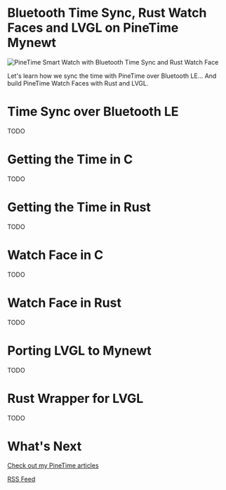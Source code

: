 # Bluetooth Time Sync, Rust Watch Faces and LVGL on PineTime Mynewt

![PineTime Smart Watch with Bluetooth Time Sync and Rust Watch Face](https://lupyuen.github.io/images/timesync-title.png)

Let's learn how we sync the time with PineTime over Bluetooth LE... And build PineTime Watch Faces with Rust and LVGL.

# Time Sync over Bluetooth LE

TODO

# Getting the Time in C

TODO

# Getting the Time in Rust

TODO

# Watch Face in C

TODO

# Watch Face in Rust

TODO

# Porting LVGL to Mynewt

TODO

# Rust Wrapper for LVGL

TODO

# What's Next

[Check out my PineTime articles](https://lupyuen.github.io)

[RSS Feed](https://lupyuen.github.io/rss.xml)